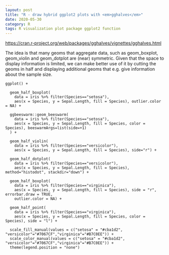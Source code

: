 ```yaml
---
layout: post
title: "R - draw hybrid ggplot2 plots with <em>gghalves</em>"
date: 2020-05-30
category: R
tags: R visualization plot package ggplot2 function
---
```


https://cran.r-project.org/web/packages/gghalves/vignettes/gghalves.html

The idea is that many geoms that aggregate data, such as geom_boxplot, geom_violin and geom_dotplot are (near) symmetric. Given that the space to display information is limited, we can make better use of it by cutting the geoms in half and displaying additional geoms that e.g. give information about the sample size.

```
ggplot() +
  
  geom_half_boxplot(
    data = iris %>% filter(Species=="setosa"), 
    aes(x = Species, y = Sepal.Length, fill = Species), outlier.color = NA) +
  
  ggbeeswarm::geom_beeswarm(
    data = iris %>% filter(Species=="setosa"),
    aes(x = Species, y = Sepal.Length, fill = Species, color = Species), beeswarmArgs=list(side=+1)
  ) +
  
  geom_half_violin(
    data = iris %>% filter(Species=="versicolor"), 
    aes(x = Species, y = Sepal.Length, fill = Species), side="r") +
  
  geom_half_dotplot(
    data = iris %>% filter(Species=="versicolor"), 
    aes(x = Species, y = Sepal.Length, fill = Species), method="histodot", stackdir="down") +
  
  geom_half_boxplot(
    data = iris %>% filter(Species=="virginica"), 
    aes(x = Species, y = Sepal.Length, fill = Species), side = "r", errorbar.draw = TRUE,
    outlier.color = NA) +
  
  geom_half_point(
    data = iris %>% filter(Species=="virginica"), 
    aes(x = Species, y = Sepal.Length, fill = Species, color = Species), side = "l") +
  
  scale_fill_manual(values = c("setosa" = "#cba1d2", "versicolor"="#7067CF","virginica"="#B7C0EE")) +
  scale_color_manual(values = c("setosa" = "#cba1d2", "versicolor"="#7067CF","virginica"="#B7C0EE")) +
  theme(legend.position = "none")
```
